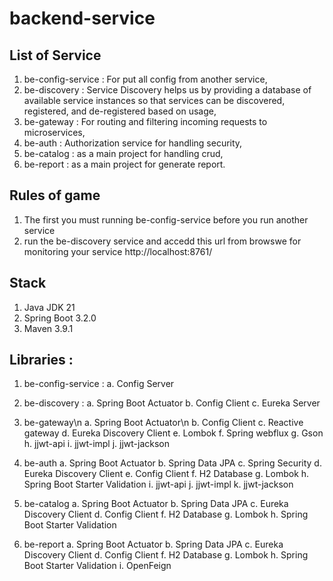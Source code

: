 # backend-service

## List of Service
1. be-config-service : For put all config from another service,
2. be-discovery : Service Discovery helps us by providing a database of available service instances so that services can be discovered, registered, and de-registered based on usage,
3. be-gateway : For routing and filtering incoming requests to microservices,
4. be-auth : Authorization service for handling security,
5. be-catalog : as a main project for handling crud,
6. be-report : as a main project for generate report.


## Rules of game
1. The first you must running be-config-service before you run another service
2. run the be-discovery service and accedd this url from browswe for monitoring your service http://localhost:8761/


## Stack 
1. Java JDK 21
2. Spring Boot 3.2.0
3. Maven 3.9.1

## Libraries :
1. be-config-service :
   a. Config Server
   
2. be-discovery :
   a. Spring Boot Actuator
   b. Config Client
   c. Eureka Server

3. be-gateway\n
   a. Spring Boot Actuator\n
   b. Config Client
   c. Reactive gateway
   d. Eureka Discovery Client
   e. Lombok
   f. Spring webflux
   g. Gson
   h. jjwt-api
   i. jjwt-impl
   j. jjwt-jackson

4. be-auth
   a. Spring Boot Actuator
   b. Spring Data JPA
   c. Spring Security
   d. Eureka Discovery Client
   e. Config Client
   f. H2 Database
   g. Lombok
   h. Spring Boot Starter Validation
   i. jjwt-api
   j. jjwt-impl
   k. jjwt-jackson

5. be-catalog
   a. Spring Boot Actuator
   b. Spring Data JPA
   c. Eureka Discovery Client
   d. Config Client
   f. H2 Database
   g. Lombok
   h. Spring Boot Starter Validation

6. be-report
   a. Spring Boot Actuator
   b. Spring Data JPA
   c. Eureka Discovery Client
   d. Config Client
   f. H2 Database
   g. Lombok
   h. Spring Boot Starter Validation
   i. OpenFeign
